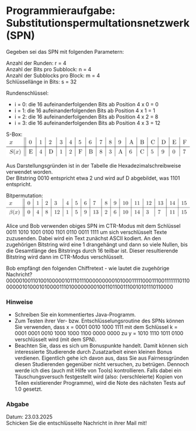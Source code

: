 # Programmieraufgabe: Substitutionspermultationsnetzwerk (SPN)

Gegeben sei das SPN mit folgenden Parametern:

Anzahl der Runden: r = 4  
Anzahl der Bits pro Subblock: n = 4  
Anzahl der Subblocks pro Block: m = 4  
Schlüssellänge in Bits: s = 32  

Rundenschlüssel:
- i = 0: die 16 aufeinanderfolgenden Bits ab Position 4 x 0 = 0
- i = 1: die 16 aufeinanderfolgenden Bits ab Position 4 x 1 = 1
- i = 2: die 16 aufeinanderfolgenden Bits ab Position 4 x 2 = 8
- i = 3: die 16 aufeinanderfolgenden Bits ab Position 4 x 3 = 12

S-Box:
![S-Box](sbox.png)

Aus Darstellungsgründen ist in der Tabelle die Hexadezimalschreibweise verwendet worden.  
Der Bitstring 0010 entspricht etwa 2 und wird auf D abgebildet, was 1101 entspricht.

Bitpermutation:
![Bitpermutation](bitpermutation.png)

Alice und Bob verwenden obiges SPN im CTR-Modus mit dem Schlüssel 0011 1010 1001 0100 1101 0110 0011 1111 um sich verschlüsselt Texte zuzusenden. Dabei wird ein Text zunächst ASCII kodiert. An den zugehörigen Bitstring wird eine 1 drangehängt und dann so viele Nullen, bis die Gesamtlänge des Bitstrings durch 16 teilbar ist. Dieser resultierende Bitstring wird dann im CTR-Modus verschlüsselt.

Bob empfängt den folgenden Chiffretext - wie lautet die zugehörige Nachricht?
00000100110100100000101110111000000000101000111110001110011111110110000001010001010000111010000000010011011001110010101110110000


### Hinweise
- Schreiben Sie ein kommentiertes Java-Programm.
- Zum Testen ihrer Ver- bzw. Entschlüsselungsroutine des SPNs können Sie verwenden, dass x = 0001 0010 1000 1111 mit dem Schlüssel k = 0001 0001 0010 1000 1000 1100 0000 0000 zu y = 1010 1110 1011 0100 verschlüsselt wird (mit dem SPN).
- Beachten Sie, dass es sich um Bonuspunkte handelt. Damit können sich interessierte Studierende durch Zusatzarbeit einen kleinen Bonus verdienen. Eigentlich gehe ich davon aus, dass Sie aus Fairnessgründen diesen Studierenden gegenüber nicht versuchen, zu betrügen. Dennoch werde ich dies (auch mit Hilfe von Tools) kontrollieren. Falls dabei ein Täuschungsversuch festgestellt wird (also: (verschleierte) Kopien von Teilen existierender Programme), wird die Note des nächsten Tests auf 1.0 gesetzt.


### Abgabe
Datum: 23.03.2025  
Schicken Sie die entschlüsselte Nachricht in ihrer Mail mit!
